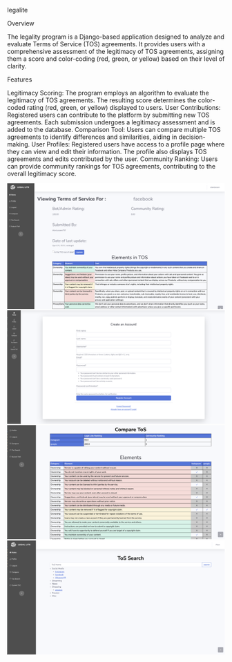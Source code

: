legalite

Overview

The legality program is a Django-based application designed to analyze and evaluate Terms of Service (TOS) agreements. It provides users with a comprehensive assessment of the legitimacy of TOS agreements, assigning them a score and color-coding (red, green, or yellow) based on their level of clarity.

Features

Legitimacy Scoring: The program employs an algorithm to evaluate the legitimacy of TOS agreements. The resulting score determines the color-coded rating (red, green, or yellow) displayed to users.
User Contributions: Registered users can contribute to the platform by submitting new TOS agreements. Each submission undergoes a legitimacy assessment and is added to the database.
Comparison Tool: Users can compare multiple TOS agreements to identify differences and similarities, aiding in decision-making.
User Profiles: Registered users have access to a profile page where they can view and edit their information. The profile also displays TOS agreements and edits contributed by the user.
Community Ranking: Users can provide community rankings for TOS agreements, contributing to the overall legitimacy score.

![Main](images/legalite.png)
![Main](images/legalite2.png)
![Main](images/legalite3.png)
![Main](images/legalite4.png)

